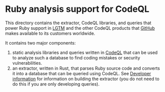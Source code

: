 # Ruby analysis support for CodeQL

This directory contains the extractor, CodeQL libraries, and queries that power Ruby
support in [LGTM](https://lgtm.com) and the other CodeQL products that [GitHub](https://github.com)
makes available to its customers worldwide.

It contains two major components:
  1. static analysis libraries and queries written in
     [CodeQL](https://codeql.github.com/docs/) that can be used to analyze such
     a database to find coding mistakes or security vulnerabilities.
  2. an extractor, written in Rust, that parses Ruby source code and converts it
     into a database that can be queried using CodeQL. See [Developer
     information](doc/HOWTO.md) for information on building the extractor (you
     do not need to do this if you are only developing queries).